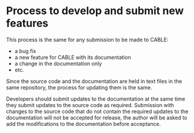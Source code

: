 # Process to develop and submit new features

This process is the same for any submission to be made to CABLE:

 - a bug fix
 - a new feature for CABLE with its documentation
 - a change in the documentation only
 - etc.

Since the source code and the documentation are held in text files in the same repository, the process for updating them is the same. 

Developers should submit updates to the documentation at the same time they submit updates to the source code as required. Submission with changes to the source code that do not contain the required updates to the documentation will not be accepted for release, the author will be asked to add the modifications to the documentation before acceptance.

